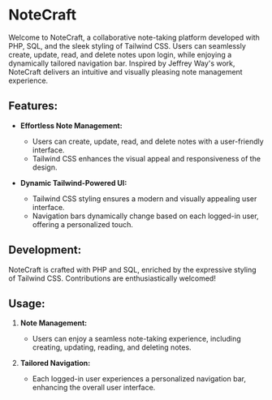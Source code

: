 # NoteCraft

Welcome to NoteCraft, a collaborative note-taking platform developed with PHP, SQL, and the sleek styling of Tailwind CSS. Users can seamlessly create, update, read, and delete notes upon login, while enjoying a dynamically tailored navigation bar. Inspired by Jeffrey Way's work, NoteCraft delivers an intuitive and visually pleasing note management experience.

## Features:

- **Effortless Note Management:**
  - Users can create, update, read, and delete notes with a user-friendly interface.
  - Tailwind CSS enhances the visual appeal and responsiveness of the design.

- **Dynamic Tailwind-Powered UI:**
  - Tailwind CSS styling ensures a modern and visually appealing user interface.
  - Navigation bars dynamically change based on each logged-in user, offering a personalized touch.

## Development:

NoteCraft is crafted with PHP and SQL, enriched by the expressive styling of Tailwind CSS. Contributions are enthusiastically welcomed!

## Usage:

1. **Note Management:**
   - Users can enjoy a seamless note-taking experience, including creating, updating, reading, and deleting notes.

2. **Tailored Navigation:**
   - Each logged-in user experiences a personalized navigation bar, enhancing the overall user interface.
